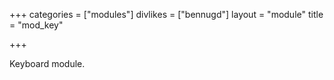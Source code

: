 +++
categories = ["modules"]
divlikes = ["bennugd"]
layout = "module"
title = "mod_key"

+++

Keyboard module.
